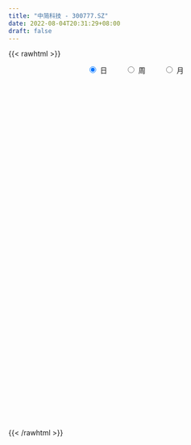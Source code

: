 ```yaml
---
title: "中简科技 - 300777.SZ"
date: 2022-08-04T20:31:29+08:00
draft: false
---
```

{{< rawhtml >}}
    <div style="text-align: center">
        <label style="padding: 1rem;"><input style="margin-right: .5rem" type="radio" name="period" value="D" checked onclick="period_change(this)">日</label>
        <label style="padding: 1rem;"><input style="margin-right: .5rem" type="radio" name="period" value="W" onclick="period_change(this)">周</label>
        <label style="padding: 1rem;"><input style="margin-right: .5rem" type="radio" name="period" value="M" onclick="period_change(this)">月</label>
    </div>
    <div id="chart" style="height: 700px;"></div> 
    <script type="text/javascript">
        const D_v = [87574.81,66038.86,111351.41,52663.72,47907.82,57625.63,72923.65,51464.86,83418.51,61120.69,42072.64,44963.25,69932.64,52036.2,52313.01,62324.36,114389.5,115747.01,108508.57,71125.68,64724.87,63532.0,60301.0,35054.7,31263.0,40235.25,31359.0,41946.0,33324.97,40812.68,25222.93,42137.26,47242.86,31192.22,30483.68,23407.82,20753.0,24746.0,25585.99,59231.89,54494.23,35515.28,32640.89,41550.78,17543.12,28797.17,67080.04,51791.87,41742.17,36968.16,28530.13,29084.36,21671.39,53608.36,23300.85,44344.2,58079.79,63535.51,30094.0,55356.76,26098.78,20464.24,26499.72,36988.24,20296.68,25621.47,16816.82,13258.7,16235.12,21553.53,42411.7,40620.33,24448.19,32040.75,34760.2,21728.1,27485.36,26945.74,31038.19,19749.85,32805.86,27493.11,32183.48,17475.65,32422.19,40564.95,23319.54,23696.46,24537.19,34135.81,22247.48,25750.5,38523.11,34382.66,48744.17,30210.39,34731.49,68866.35,48589.39,39700.77,72117.3,51977.07,99099.15,191778.61,49760.3,66864.56,65389.06,45125.58,45524.29,62199.79,51365.35,49182.69,41824.53,55827.63,49415.91,139018.97,104713.06,125422.25,111459.63,66768.04,108877.49,109641.91,77271.38,86462.06,51977.76,69991.66,79709.0,55321.88,58922.71,65337.75,79737.63,74684.24,45698.98,49937.17,144228.17,89503.92,82001.74,68721.95,52288.16,40769.14,61642.36,58065.48,44595.39,61382.29,54863.7,55430.71,50058.6,57981.94,56924.96,85656.7,55085.87,55976.0,39135.45,50027.54,27985.83,50204.92,47958.87,31700.92,31152.32,30268.57,37719.09,29351.53,28752.43,43181.74,39610.56,29140.63,21953.76,24457.7,17804.23,28012.94,35746.58,54495.46,49091.98,29326.44,37957.7,40859.33,24903.16,39718.84,35501.69,30744.69,48655.26,28101.59,35783.0,23107.48,31686.18,35693.22,63375.12,88084.12,37670.05,64088.27,26194.37,53407.01,34150.68,33722.93,39338.94,28730.47,32742.27,39634.52,18233.29,21337.16,32403.06,45139.11,35658.76,26106.86,51163.65,40354.78,17797.0,34108.14,32112.48,145788.74,85881.13,120745.13,77538.58,60364.41,64357.23,41678.92,46281.27,41007.51,59886.77,45778.78,57287.95,49340.22,40250.75,23833.26,42526.62,70291.94,45893.42,40042.55,34748.57,25423.2,24908.19,47341.45,34696.49,36482.56,45804.94,38028.32,20881.28,39933.17,58885.67,50513.86,34508.19,25548.91,33253.08,99951.72,127399.98,112869.31,66106.47,61586.87,56724.2,102963.54,126978.3,105252.59,67828.08,69740.07,58050.08,92992.12,91633.4,65254.87,100909.41,74650.5,63575.54,98467.94,74710.14,58243.43,79598.11,62823.94,67968.61,46622.29,69081.38,59530.98,124805.37,119882.58,105041.08,96552.67,67469.44,101253.62,62753.9,81958.76,90745.33,56691.4,92727.17,47578.19,48928.93,43417.08,34517.49,43003.67,34560.6,89980.32,87028.33,59308.29,81823.93,73742.13,85012.65,69507.54,115239.18,77138.73,45615.41,50990.0,74037.68,64284.9,58973.6,26887.92,32862.96,61263.0,32661.21,43468.0,40558.9,25362.95,34248.3,37831.98,75007.74,54076.71,164555.36,134828.4,96372.36,48505.47,90914.01,57630.54,64275.11,122513.8,72167.58,47694.83,64290.02,61562.36,79803.99,50329.5,160602.73,99671.96,103972.96,71031.86,52555.64,94025.94,64041.62,76313.99,58286.23,127537.41,116917.14,80539.44,65859.6,76935.4,61277.0,62659.67,62687.89,66362.93,66527.34,62874.28,34320.0,40604.81,41170.42,37929.01,33701.99,31724.08,52361.47,49570.37,35537.91,102653.13,76000.81,61632.84,48181.14,80195.34,70699.0,41908.97,32920.97,45577.84,31649.37,32610.09,66377.79,36948.34,62397.16,41484.06,64723.04,49327.61,39587.57,31042.92,53815.08,50381.23,49288.98,39486.14,94791.69,47427.99,36715.93,35962.05,52529.0,55483.0,31412.0,35661.49,28647.13,49687.42,36480.11,70474.15,72626.76,51011.77,83012.25,52525.24,44054.38,51360.73,47663.54,85547.93,91079.03,84012.02,84963.71,64676.14,54605.8,231610.23,161194.74,134481.04,80804.25,63658.37,71272.99,88743.59,68731.06,49667.01,65490.16,79168.99,41475.98,58062.69,31768.0,40238.0,32618.03,36820.56,54515.88,36343.6,31474.92,30380.2,48457.24,44518.94,31605.5,34474.5,28876.97,17364.99,39937.26,46746.04,41192.74,63257.35,81481.04,74444.51,52303.07,45960.0,52751.73,76068.7,40031.16,63638.22,55856.01,118850.3,64577.24,87572.47,92885.0,64196.0,83073.36,44711.15,58034.28,54785.85,45839.11,61280.31,65551.62,58555.05,76142.89,76952.4,61650.8,75492.52,106207.55,60113.98,74560.48,47829.59,42227.82,48863.87,101560.2,67073.21,60985.91,85633.75,112478.88,75518.84,80877.67,63144.92,60779.45,56587.64,93499.09,126522.78,113943.72,105734.65,66787.54,68565.87,87781.53,58568.78,73911.46,91199.49,118721.71,87601.36,123495.62,83111.74,66477.68,49983.89,43778.83,52776.72,43726.0,60015.74,51782.68,74650.7,104263.7,74470.01]
const D_histogram = [0.0,0.1084900285,0.3588170875,0.4333010559,0.3958687113,0.4246428378,0.2550359542,0.2310499129,0.4401040099,0.5356485679,0.4951058403,0.41748818,0.5226901472,0.3981782959,0.2814483118,0.2312330964,0.3958447261,0.1475913305,-0.2242304871,-0.5628789344,-0.6472721792,-0.5944836635,-0.4424465278,-0.3557792774,-0.3616801999,-0.4200001451,-0.4631266368,-0.3364223921,-0.3108106208,-0.4379024171,-0.3901166462,-0.2451858612,-0.0834193916,0.0474242379,0.1046938304,0.0596391958,0.0126642305,-0.0471206059,-0.1167984171,-0.1051569805,-0.2701076872,-0.4101213352,-0.3296720171,-0.1604553978,-0.0615305598,-0.0231959908,0.1443218873,0.3466846132,0.4069648452,0.4819548299,0.5266734927,0.4665492695,0.3593926,0.4923984105,0.5112917421,0.6332807546,0.6742037482,0.8035858008,0.781325388,0.4311082482,0.1722319314,-0.0028138448,-0.1282590162,-0.3210462634,-0.5049991353,-0.6917659825,-0.7604392449,-0.7765639944,-0.7513935318,-0.7535537673,-0.7480392513,-0.7337457905,-0.6313401792,-0.4482807731,-0.3789587846,-0.363273803,-0.2605863318,-0.2791878426,-0.3734758434,-0.3977277983,-0.3076197865,-0.1760208885,-0.1034094777,-0.0560247609,0.0542404925,0.1252619995,0.1376834222,0.157721029,0.1575098941,0.0702308213,0.0751078851,0.0594622303,0.1452334193,0.2546437223,0.2608737989,0.2302292822,0.2668989112,0.4070468074,0.4206216551,0.5038023572,0.4789594727,0.5065973644,0.3022351299,-0.1517497564,-0.4291712857,-0.6633682231,-0.6122622306,-0.5552869956,-0.333619115,-0.0565991308,0.1111717775,0.2805531734,0.2882629086,0.4239605787,0.5341577933,0.8830300642,1.180594183,1.4768493313,1.6889319791,1.7433068878,1.4207847981,1.3543323351,1.0594883545,0.5956056408,0.2529492409,0.0157865943,-0.3221857698,-0.4477071304,-0.4618239909,-0.3941112233,-0.5164386489,-0.7228483164,-0.7793146127,-0.9393650309,-0.8979000277,-0.727703524,-0.639799108,-0.6174726441,-0.719613355,-0.8544825521,-1.0014859022,-0.8346757574,-0.7205225847,-0.689664381,-0.6880852447,-0.6606143214,-0.6506726868,-0.5563060707,-0.412064255,-0.2119131916,-0.0773496341,-0.0890520054,-0.0780191605,-0.2062992542,-0.2583498703,-0.4392697277,-0.6853716135,-0.8078936537,-0.7623692937,-0.6944903604,-0.6164899853,-0.4710118259,-0.2751145103,-0.0068417091,0.1893623188,0.3807322326,0.4835058578,0.4074731499,0.3826074793,0.3621640038,0.4449322426,0.5570443439,0.421940353,0.3224398402,0.1954909593,0.1003051144,0.0623359173,0.0716499881,0.0805926059,-0.0077147418,-0.1529678598,-0.2117168122,-0.2694820876,-0.2591707941,-0.1780604863,-0.1451273813,-0.1112394381,-0.1727260882,-0.1678448615,-0.0886918565,-0.0486205341,-0.0752397702,-0.1191180865,-0.1501825628,-0.1150852805,-0.1236977843,-0.1640787344,-0.1229633475,-0.0785914314,-0.0796358508,0.0353178273,0.1677307063,0.2393072396,0.3010021488,0.4323553333,0.4533553489,0.4604898896,0.5117552793,0.5606619779,0.8958953863,1.0897580399,1.3623316757,1.4185953281,1.3860660351,1.1592211814,0.9659750314,0.8023547047,0.6015104786,0.5045553339,0.4128307541,0.2886850687,0.2138860766,0.0841055036,0.0024181794,0.0457725275,0.2410665619,0.2553248911,0.2600833106,0.1604041184,0.0945753515,0.0238425464,-0.1541622782,-0.2818686004,-0.5328086499,-0.7719534749,-0.8962356874,-0.940604635,-0.8378801619,-0.5832561836,-0.3692492568,-0.2223479693,-0.1463992343,-0.1925983595,-0.0680749395,0.2189846314,0.3977275909,0.5180867696,0.6294615892,0.6634762237,0.8333316246,0.9479760966,0.7179873962,0.3902611009,0.3034683786,0.1826460194,0.3035971487,0.3642000984,0.4033926383,0.475331198,0.3702104699,0.2500384872,0.2231652444,0.0546443043,-0.1167296944,-0.1498159653,-0.2383781898,-0.478417515,-0.58785144,-0.537510284,-0.604780955,-0.4377296795,-0.4493813428,-0.4412174815,-0.6198052602,-0.8185169747,-0.9199185944,-0.9746138167,-1.0313218863,-1.1280024357,-1.1840237871,-0.9032387697,-0.6856630177,-0.4888305758,-0.2784658851,-0.1753115729,-0.1641460737,-0.1808542702,0.0172748586,0.1954063114,0.2612373866,0.4262184198,0.6067104645,0.7337495191,0.6900416336,0.7436097166,0.763024445,0.7212614283,0.4630093131,0.4025515848,0.1249803124,-0.1474104827,-0.2685601839,-0.3741057731,-0.1801350428,-0.1087721848,-0.0105369356,0.0470852851,-0.0004571191,0.0379119537,0.0546405834,0.134661473,0.0405290397,0.3181626534,0.6246325683,0.7746957418,0.8094358325,0.8684213802,0.7933041626,0.7249701504,0.8370397704,0.8099785821,0.6959235622,0.6319290284,0.4946503439,0.2249719284,0.1354592235,0.4191633925,0.4646687719,0.5578186878,0.5955429187,0.443306435,0.2689592644,0.0548185594,-0.0365934944,-0.0908785971,-0.4736666115,-0.8229515142,-1.00022534,-1.0300334804,-1.1364486084,-1.1014686938,-1.1131199645,-1.0512953989,-0.9117154251,-0.7324679565,-0.7103068988,-0.6540447823,-0.7023118798,-0.78005608,-0.8129866746,-0.7663864842,-0.7216881788,-0.7714158363,-0.5875069988,-0.4116035406,-0.1532742255,0.1269327207,0.3663069741,0.4958671983,0.3687103618,0.1605021411,0.0766908578,-0.002789653,-0.1851492433,-0.1648246788,-0.2721456931,-0.425784668,-0.33267255,-0.3538677954,-0.4230930497,-0.5854760901,-0.7491767489,-0.7011122869,-0.715883066,-0.5857514641,-0.5917318181,-0.5735104806,-0.5314717418,-0.5374002596,-0.4161429983,-0.3150263291,-0.3153554031,-0.2317520676,-0.0260056256,0.137719601,0.3064152344,0.3908269864,0.4285826366,0.4858314137,0.6935031118,0.7679243282,0.866132451,1.0346687333,1.0810152507,1.088640012,1.0474157877,0.9147209544,0.8457135119,0.7602399502,0.6908062042,0.7675083426,0.6568958615,0.5365641116,0.5479663042,0.6139248897,0.4552271464,0.208311353,0.0742862448,-0.1991047218,-0.2789424441,-0.3500682525,-0.4546032046,-0.6086620484,-0.5366856893,-0.4079095347,-0.435062721,-0.4541497711,-0.5593192385,-0.6574105242,-0.652527428,-0.7988507791,-0.8313450366,-0.9350376673,-0.9341139664,-0.965731895,-0.7752096615,-0.5953501223,-0.4544960764,-0.4254862645,-0.369488199,-0.4996934329,-0.5376171704,-0.347923188,-0.141500238,0.2289209764,0.6056120799,0.8202398489,0.9201688247,0.8961987614,0.7925087596,0.7075751753,0.7042459489,0.7633976906,0.5518220897,0.3980114974,0.2390613256,0.1185006883,0.0874021956,-0.0648815896,-0.1101307236,-0.0856695672,-0.0371095099,0.0062253074,0.0369792311,0.0051825788,0.0660234923,0.1618044995,0.2536738442,0.245799882,0.0788966133,0.1048749841,0.1250643483,0.045831726,-0.0221063725,-0.0327665754,-0.0088071258,0.1153874103,0.1016281847,0.0050827472,0.1144159515,0.3034016841,0.3645113409,0.4224849197,0.340473772,0.3331520439,0.2937729668,0.3582256271,0.4759047056,0.501628779,0.4595673051,0.3717094121,0.2920908509,0.1892357137,0.071033281,0.0194453586,-0.0713310147,-0.2245065592,-0.2410490052,-0.0996982834,-0.0835458458,-0.1560942363,-0.2622107648,-0.2511041526,-0.2437536299,-0.2188036381,-0.2806347113,-0.2774675928,-0.3881714109,-0.3401975045,-0.3680910125]
const D_fast = [0.0,0.1356125356,0.4756438665,0.6584530988,0.7199879321,0.8549227681,0.749074873,0.7828513099,1.1019314094,1.3313881094,1.4146218418,1.4413762266,1.6772507305,1.6522834532,1.6059155471,1.6135086058,1.877081417,1.6657258541,1.2378464147,0.7584782338,0.5122669441,0.416434544,0.4578600477,0.4555824788,0.3592615063,0.1959415249,0.0370333739,0.0796320206,0.0275411368,-0.2090262638,-0.2587696545,-0.1751353348,-0.0342237131,0.1084759759,0.191919026,0.1617741903,0.1179652826,0.0464002948,-0.0524771207,-0.0671249292,-0.2996025577,-0.5421465395,-0.5441152257,-0.4150124558,-0.3314702578,-0.2989346865,-0.0953363366,0.1936975426,0.3557189859,0.5511976781,0.7275847141,0.7840978083,0.7667892888,1.0228947019,1.1696109691,1.4499201702,1.6593941008,1.9896726037,2.1627435378,1.9203034601,1.7044851262,1.5287358888,1.3712259633,1.0981771503,0.7879744945,0.4282661517,0.169483078,-0.0407826701,-0.2034605904,-0.3940092677,-0.5755045646,-0.7446475514,-0.8000769849,-0.729087772,-0.7545054796,-0.8296389488,-0.7920980605,-0.880496532,-1.0681534936,-1.1918373981,-1.178634333,-1.0910406571,-1.0442816158,-1.0109030892,-0.8870777126,-0.7847407058,-0.7378984275,-0.6784305635,-0.6392642249,-0.7089855924,-0.6853315573,-0.6861116545,-0.5640321107,-0.3909608771,-0.3195123507,-0.2925995469,-0.1892051901,0.0527044079,0.1714346695,0.3805659608,0.4754629445,0.6297501773,0.5009467252,0.0090243998,-0.3756899508,-0.7757289441,-0.8776885092,-0.9595350231,-0.8212719212,-0.5584017198,-0.3628378671,-0.1233181778,-0.0435427155,0.1981450993,0.4418817622,1.0115115492,1.6042242137,2.2696916948,2.9040073374,3.394208968,3.4268830778,3.6990136986,3.6690418066,3.3540605032,3.0746414135,2.8414254155,2.4229066089,2.1854584657,2.0558856075,2.0250705692,1.7736334814,1.3865117348,1.1352167854,0.7403251095,0.5573151057,0.5455857284,0.4735403675,0.3414986702,0.0594546206,-0.2890352145,-0.6864100402,-0.7282688347,-0.7942463081,-0.9358041997,-1.1062463746,-1.2439290316,-1.3966555688,-1.4413654703,-1.4001397183,-1.2529669529,-1.1377408038,-1.1717061765,-1.1801781217,-1.360033029,-1.4766711127,-1.767408402,-2.1848531911,-2.5093486448,-2.6544166082,-2.760160265,-2.8362823862,-2.8085571833,-2.6814384952,-2.4148761214,-2.1713315138,-1.8847785418,-1.6611284522,-1.6352928725,-1.5645066734,-1.4944091479,-1.3004078485,-1.0490346612,-1.0786535639,-1.0975441165,-1.1756202576,-1.2457298239,-1.2681150417,-1.2408884739,-1.2117977046,-1.3020337377,-1.4855288208,-1.5972069762,-1.7223427735,-1.7768241784,-1.7402289923,-1.7435777326,-1.737499649,-1.8421678211,-1.8792478098,-1.8222677689,-1.79435158,-1.8397807587,-1.9134385966,-1.9820487136,-1.9757227515,-2.0152597014,-2.096660335,-2.0862857849,-2.0615617268,-2.0825151088,-1.9587319739,-1.7843864183,-1.6529830751,-1.5160376287,-1.2765956109,-1.142256758,-1.019999745,-0.8407955354,-0.6517233423,-0.0925160874,0.3737860762,0.9869426309,1.3978551153,1.7118423311,1.7748027728,1.8230503807,1.8600187301,1.8095521237,1.8387358125,1.8502189212,1.798244503,1.77691703,1.6681628329,1.5870800536,1.6418775336,1.8974382084,1.9755277603,2.0453070075,1.9857288449,1.9435439159,1.8787717474,1.6622263533,1.464052881,1.0799106689,0.6477774753,0.2994363409,0.0199162346,-0.0868293328,0.0219805996,0.1436752122,0.2349895074,0.2743384337,0.1799897187,0.2874944038,0.6293001326,0.9074749898,1.1573558609,1.4260960778,1.6259797682,2.0041680753,2.3558065714,2.30531472,2.0751537,2.0642280724,1.989067218,2.1859176345,2.3375706088,2.4776113082,2.6683826675,2.6558145568,2.5981521959,2.6270702642,2.4722104001,2.2716539779,2.2011137157,2.0529569437,1.6933132398,1.4369164548,1.3528800397,1.13441413,1.1920329856,1.0680359866,0.9658954775,0.6323563838,0.2290154256,-0.1023658427,-0.4007145191,-0.7152530603,-1.0939342186,-1.4459615168,-1.3909861918,-1.3448261943,-1.2702013963,-1.1294531768,-1.0701267579,-1.0999977771,-1.1619195411,-0.9594716977,-0.7324886671,-0.6013482452,-0.329812607,0.0023570538,0.3128334882,0.4416360111,0.6811065232,0.8912773628,1.0298297032,0.8873299163,0.9275100841,0.6811838899,0.3719404741,0.1836507269,-0.0154213056,0.133515664,0.1776854758,0.2732864911,0.3426800331,0.2950233491,0.3428704103,0.3732591858,0.4869454437,0.4029452704,0.7601195474,1.2227476044,1.5664847134,1.8035837621,2.0796746549,2.2028834779,2.3157920034,2.637121566,2.8125550231,2.8724808938,2.9664686171,2.9528525186,2.7394170852,2.6837691861,3.0722642033,3.2339367757,3.4665413635,3.6531513241,3.6117414491,3.5046340946,3.3041980295,3.2036376021,3.1266328501,2.6254281829,2.0704054016,1.6430752408,1.3557587303,0.9652314502,0.7248441914,0.4349129295,0.2339136453,0.1455647629,0.1416952424,-0.0137204246,-0.1209695036,-0.3448145712,-0.6175727914,-0.8537500546,-0.9987464853,-1.1344702246,-1.3770518412,-1.3400197534,-1.2670171803,-1.0470064215,-0.7350662952,-0.4041152983,-0.1505882745,-0.1855675205,-0.3536502059,-0.4182887748,-0.4984666988,-0.7271136,-0.7479952052,-0.9233526428,-1.1834377846,-1.1734938042,-1.2831559984,-1.4581545152,-1.766906578,-2.1179014241,-2.2451150338,-2.4388565794,-2.4551628436,-2.609076152,-2.7342324347,-2.8250616313,-2.965340214,-2.9481187023,-2.9257586153,-3.0049265402,-2.9792612216,-2.780016186,-2.5818610591,-2.3365616171,-2.1544431185,-2.0095418091,-1.8308351786,-1.4497877025,-1.1833854041,-0.8686441686,-0.4414407029,-0.1248403728,0.1549443915,0.3755741141,0.4715595193,0.6139804548,0.7185668806,0.8218346857,1.0904139097,1.144025394,1.157834672,1.3062284406,1.5256682486,1.4807772919,1.2859393368,1.1704857897,0.8473186427,0.6977453094,0.5391024379,0.3209166845,0.0146923287,-0.0475027345,-0.0207039636,-0.1566228302,-0.289247323,-0.5342466001,-0.7966905168,-0.9549392776,-1.3009753235,-1.5413058401,-1.8787578877,-2.1113626784,-2.3844135808,-2.3876937626,-2.356671754,-2.3294417272,-2.4068034814,-2.4431774657,-2.6983060577,-2.8706340879,-2.7679209025,-2.596873012,-2.1692215534,-1.64112743,-1.2214396988,-0.8914685169,-0.6913888897,-0.5969517017,-0.5049914922,-0.3322592313,-0.082258067,-0.1558781455,-0.2101858634,-0.3093707038,-0.4003061691,-0.4095541128,-0.5780582954,-0.6508401103,-0.6477963458,-0.6085136659,-0.5636225217,-0.5236237902,-0.5541247979,-0.4767780113,-0.3405458793,-0.1852580735,-0.1316820652,-0.2788611805,-0.2266640637,-0.1752086125,-0.2429833032,-0.3164479948,-0.3352998416,-0.3135421735,-0.1605007848,-0.1488529642,-0.2441277148,-0.1061905227,0.1586456309,0.310883123,0.4744779316,0.4775852269,0.5535515098,0.5876156743,0.7416247415,0.9782799964,1.1294112646,1.202241617,1.2073110769,1.2007152284,1.1451690197,1.0447249073,0.9979983245,0.8893891975,0.6800870132,0.6032823159,0.7197084669,0.7149744431,0.6034024934,0.4317332737,0.3800638477,0.326475963,0.2967250452,0.1647352943,0.0985355146,-0.1092111563,-0.146286626,-0.2662028872]
const D_slow = [0.0,0.0271225071,0.116826779,0.225152043,0.3241192208,0.4302799303,0.4940389188,0.551801397,0.6618273995,0.7957395415,0.9195160015,1.0238880465,1.1545605833,1.2541051573,1.3244672353,1.3822755094,1.4812366909,1.5181345235,1.4620769018,1.3213571682,1.1595391234,1.0109182075,0.9003065755,0.8113617562,0.7209417062,0.6159416699,0.5001600107,0.4160544127,0.3383517575,0.2288761533,0.1313469917,0.0700505264,0.0491956785,0.061051738,0.0872251956,0.1021349945,0.1053010522,0.0935209007,0.0643212964,0.0380320513,-0.0294948705,-0.1320252043,-0.2144432086,-0.254557058,-0.269939698,-0.2757386957,-0.2396582239,-0.1529870706,-0.0512458593,0.0692428482,0.2009112214,0.3175485388,0.4073966888,0.5304962914,0.6583192269,0.8166394156,0.9851903526,1.1860868028,1.3814181498,1.4891952119,1.5322531947,1.5315497335,1.4994849795,1.4192234136,1.2929736298,1.1200321342,0.929922323,0.7357813244,0.5479329414,0.3595444996,0.1725346868,-0.0109017609,-0.1687368057,-0.280806999,-0.3755466951,-0.4663651458,-0.5315117288,-0.6013086894,-0.6946776503,-0.7941095998,-0.8710145465,-0.9150197686,-0.940872138,-0.9548783283,-0.9413182051,-0.9100027053,-0.8755818497,-0.8361515925,-0.7967741189,-0.7792164136,-0.7604394424,-0.7455738848,-0.70926553,-0.6456045994,-0.5803861497,-0.5228288291,-0.4561041013,-0.3543423995,-0.2491869857,-0.1232363964,-0.0034965282,0.1231528129,0.1987115954,0.1607741563,0.0534813348,-0.1123607209,-0.2654262786,-0.4042480275,-0.4876528063,-0.501802589,-0.4740096446,-0.4038713512,-0.3318056241,-0.2258154794,-0.0922760311,0.128481485,0.4236300307,0.7928423635,1.2150753583,1.6509020802,2.0060982798,2.3446813635,2.6095534521,2.7584548623,2.8216921726,2.8256388212,2.7450923787,2.6331655961,2.5177095984,2.4191817925,2.2900721303,2.1093600512,1.9145313981,1.6796901403,1.4552151334,1.2732892524,1.1133394754,0.9589713144,0.7790679756,0.5654473376,0.315075862,0.1064069227,-0.0737237235,-0.2461398187,-0.4181611299,-0.5833147102,-0.745982882,-0.8850593996,-0.9880754634,-1.0410537613,-1.0603911698,-1.0826541711,-1.1021589612,-1.1537337748,-1.2183212424,-1.3281386743,-1.4994815777,-1.7014549911,-1.8920473145,-2.0656699046,-2.2197924009,-2.3375453574,-2.406323985,-2.4080344123,-2.3606938326,-2.2655107744,-2.14463431,-2.0427660225,-1.9471141527,-1.8565731517,-1.7453400911,-1.6060790051,-1.5005939168,-1.4199839568,-1.3711112169,-1.3460349383,-1.330450959,-1.312538462,-1.2923903105,-1.2943189959,-1.3325609609,-1.385490164,-1.4528606859,-1.5176533844,-1.562168506,-1.5984503513,-1.6262602108,-1.6694417329,-1.7114029482,-1.7335759124,-1.7457310459,-1.7645409885,-1.7943205101,-1.8318661508,-1.8606374709,-1.891561917,-1.9325816006,-1.9633224375,-1.9829702953,-2.002879258,-1.9940498012,-1.9521171246,-1.8922903147,-1.8170397775,-1.7089509442,-1.5956121069,-1.4804896346,-1.3525508147,-1.2123853202,-0.9884114737,-0.7159719637,-0.3753890448,-0.0207402128,0.325776296,0.6155815914,0.8570753492,1.0576640254,1.2080416451,1.3341804785,1.4373881671,1.5095594343,1.5630309534,1.5840573293,1.5846618742,1.596105006,1.6563716465,1.7202028693,1.7852236969,1.8253247265,1.8489685644,1.854929201,1.8163886315,1.7459214814,1.6127193189,1.4197309502,1.1956720283,0.9605208696,0.7510508291,0.6052367832,0.512924469,0.4573374767,0.4207376681,0.3725880782,0.3555693433,0.4103155012,0.5097473989,0.6392690913,0.7966344886,0.9625035445,1.1708364507,1.4078304748,1.5873273239,1.6848925991,1.7607596938,1.8064211986,1.8823204858,1.9733705104,2.0742186699,2.1930514695,2.2856040869,2.3481137087,2.4039050198,2.4175660959,2.3883836723,2.3509296809,2.2913351335,2.1717307547,2.0247678948,1.8903903237,1.739195085,1.6297626651,1.5174173294,1.407112959,1.252161644,1.0475324003,0.8175527517,0.5738992975,0.316068826,0.0340682171,-0.2619377297,-0.4877474221,-0.6591631766,-0.7813708205,-0.8509872918,-0.894815185,-0.9358517034,-0.981065271,-0.9767465563,-0.9278949785,-0.8625856318,-0.7560310268,-0.6043534107,-0.4209160309,-0.2484056225,-0.0625031934,0.1282529179,0.3085682749,0.4243206032,0.5249584994,0.5562035775,0.5193509568,0.4522109108,0.3586844675,0.3136507068,0.2864576606,0.2838234267,0.295594748,0.2954804682,0.3049584566,0.3186186025,0.3522839707,0.3624162307,0.441956894,0.5981150361,0.7917889715,0.9941479297,1.2112532747,1.4095793153,1.5908218529,1.8000817956,2.0025764411,2.1765573316,2.3345395887,2.4582021747,2.5144451568,2.5483099627,2.6531008108,2.7692680038,2.9087226757,3.0576084054,3.1684350141,3.2356748302,3.2493794701,3.2402310965,3.2175114472,3.0990947943,2.8933569158,2.6433005808,2.3857922107,2.1016800586,1.8263128851,1.548032894,1.2852090443,1.057280188,0.8741631989,0.6965864742,0.5330752786,0.3574973086,0.1624832886,-0.04076338,-0.2323600011,-0.4127820458,-0.6056360049,-0.7525127546,-0.8554136397,-0.8937321961,-0.8619990159,-0.7704222724,-0.6464554728,-0.5542778823,-0.5141523471,-0.4949796326,-0.4956770458,-0.5419643567,-0.5831705264,-0.6512069497,-0.7576531167,-0.8408212542,-0.929288203,-1.0350614654,-1.181430488,-1.3687246752,-1.5440027469,-1.7229735134,-1.8694113794,-2.017344334,-2.1607219541,-2.2935898895,-2.4279399544,-2.531975704,-2.6107322863,-2.6895711371,-2.747509154,-2.7540105604,-2.7195806601,-2.6429768515,-2.5452701049,-2.4381244458,-2.3166665923,-2.1432908144,-1.9513097323,-1.7347766196,-1.4761094362,-1.2058556236,-0.9336956205,-0.6718416736,-0.443161435,-0.2317330571,-0.0416730695,0.1310284815,0.3229055672,0.4871295325,0.6212705604,0.7582621365,0.9117433589,1.0255501455,1.0776279838,1.0961995449,1.0464233645,0.9766877535,0.8891706904,0.7755198892,0.6233543771,0.4891829548,0.3872055711,0.2784398908,0.1649024481,0.0250726384,-0.1392799926,-0.3024118496,-0.5021245444,-0.7099608035,-0.9437202204,-1.177248712,-1.4186816857,-1.6124841011,-1.7613216317,-1.8749456508,-1.9813172169,-2.0736892667,-2.1986126249,-2.3330169175,-2.4199977145,-2.455372774,-2.3981425299,-2.2467395099,-2.0416795477,-1.8116373415,-1.5875876512,-1.3894604613,-1.2125666675,-1.0365051802,-0.8456557576,-0.7077002352,-0.6081973608,-0.5484320294,-0.5188068573,-0.4969563084,-0.5131767058,-0.5407093867,-0.5621267785,-0.571404156,-0.5698478292,-0.5606030214,-0.5593073767,-0.5428015036,-0.5023503787,-0.4389319177,-0.3774819472,-0.3577577939,-0.3315390478,-0.3002729608,-0.2888150293,-0.2943416224,-0.3025332662,-0.3047350477,-0.2758881951,-0.2504811489,-0.2492104621,-0.2206064742,-0.1447560532,-0.053628218,0.0519930119,0.1371114549,0.2203994659,0.2938427076,0.3833991144,0.5023752908,0.6277824855,0.7426743118,0.8356016648,0.9086243776,0.955933306,0.9736916262,0.9785529659,0.9607202122,0.9045935724,0.8443313211,0.8194067503,0.7985202888,0.7594967297,0.6939440385,0.6311680004,0.5702295929,0.5155286834,0.4453700056,0.3760031074,0.2789602546,0.1939108785,0.1018881254]
const D_data = [['2020-07-16', 47.17, 44.15, 42.84, 48.4],['2020-07-17', 44.7, 45.85, 43.28, 46.59],['2020-07-20', 48.0, 48.8, 46.61, 50.44],['2020-07-21', 48.5, 47.82, 46.81, 48.55],['2020-07-22', 47.3, 46.89, 46.83, 48.45],['2020-07-23', 46.87, 48.08, 46.52, 48.88],['2020-07-24', 48.09, 45.55, 44.88, 48.82],['2020-07-27', 45.96, 47.12, 45.17, 47.87],['2020-07-28', 47.11, 50.9, 47.0, 51.6],['2020-07-29', 51.06, 50.8, 49.1, 51.2],['2020-07-30', 50.89, 49.78, 49.52, 51.97],['2020-07-31', 50.1, 49.5, 48.8, 50.74],['2020-08-03', 50.38, 52.4, 49.39, 52.52],['2020-08-04', 51.85, 50.01, 49.67, 52.37],['2020-08-05', 49.03, 49.91, 48.84, 51.29],['2020-08-06', 49.96, 50.69, 49.6, 53.0],['2020-08-07', 51.14, 54.15, 50.33, 54.64],['2020-08-10', 53.7, 49.18, 48.74, 55.52],['2020-08-11', 48.0, 46.13, 46.13, 49.08],['2020-08-12', 46.29, 44.5, 42.98, 47.13],['2020-08-13', 44.2, 46.23, 44.2, 47.23],['2020-08-14', 45.9, 47.52, 45.9, 49.46],['2020-08-17', 48.08, 49.04, 47.1, 49.66],['2020-08-18', 49.06, 48.67, 48.1, 49.77],['2020-08-19', 48.57, 47.55, 47.24, 49.18],['2020-08-20', 46.63, 46.5, 46.2, 48.17],['2020-08-21', 47.26, 46.14, 45.5, 47.7],['2020-08-24', 46.54, 48.24, 45.8, 48.48],['2020-08-25', 48.5, 47.18, 46.64, 48.76],['2020-08-26', 47.24, 44.73, 44.28, 47.4],['2020-08-27', 44.91, 46.4, 44.62, 46.58],['2020-08-28', 46.69, 47.9, 46.2, 48.47],['2020-08-31', 48.4, 48.82, 48.0, 50.86],['2020-09-01', 49.4, 49.22, 48.58, 49.89],['2020-09-02', 49.3, 48.88, 47.89, 50.29],['2020-09-03', 49.1, 47.71, 47.5, 49.3],['2020-09-04', 47.25, 47.48, 46.32, 47.8],['2020-09-07', 47.51, 47.03, 46.5, 48.72],['2020-09-08', 47.62, 46.5, 45.5, 47.73],['2020-09-09', 46.24, 47.28, 44.68, 48.92],['2020-09-10', 47.93, 44.5, 44.04, 47.94],['2020-09-11', 44.45, 43.7, 42.6, 44.45],['2020-09-14', 44.0, 45.98, 43.8, 46.36],['2020-09-15', 46.3, 47.54, 45.65, 48.5],['2020-09-16', 46.81, 47.26, 46.75, 48.02],['2020-09-17', 47.46, 46.8, 46.5, 47.96],['2020-09-18', 47.0, 48.99, 46.87, 50.06],['2020-09-21', 49.58, 50.6, 49.23, 51.1],['2020-09-22', 50.27, 49.82, 49.31, 51.18],['2020-09-23', 50.05, 50.73, 49.45, 51.8],['2020-09-24', 50.47, 51.1, 50.32, 51.88],['2020-09-25', 51.27, 50.18, 49.9, 51.63],['2020-09-28', 50.71, 49.52, 48.88, 50.97],['2020-09-29', 50.07, 53.01, 49.45, 53.5],['2020-09-30', 53.11, 52.48, 52.23, 53.97],['2020-10-09', 52.76, 54.72, 51.71, 55.24],['2020-10-12', 53.8, 54.8, 51.4, 54.8],['2020-10-13', 54.3, 57.12, 52.87, 57.97],['2020-10-14', 56.41, 56.33, 55.58, 57.28],['2020-10-15', 56.33, 51.9, 51.9, 56.75],['2020-10-16', 52.05, 51.85, 51.58, 52.8],['2020-10-19', 51.84, 52.01, 51.14, 53.3],['2020-10-20', 52.25, 51.98, 51.51, 53.19],['2020-10-21', 52.0, 50.3, 49.33, 52.5],['2020-10-22', 50.0, 49.25, 49.02, 50.5],['2020-10-23', 49.4, 47.9, 47.8, 50.32],['2020-10-26', 47.88, 48.25, 47.16, 48.67],['2020-10-27', 47.99, 48.18, 47.69, 48.81],['2020-10-28', 48.64, 48.2, 47.61, 48.78],['2020-10-29', 47.78, 47.38, 46.9, 47.99],['2020-10-30', 47.9, 46.92, 46.26, 48.64],['2020-11-02', 47.5, 46.5, 45.4, 47.5],['2020-11-03', 46.83, 47.36, 46.22, 47.55],['2020-11-04', 47.37, 48.68, 47.37, 49.14],['2020-11-05', 48.87, 47.56, 46.7, 49.28],['2020-11-06', 47.38, 46.76, 46.76, 48.18],['2020-11-09', 47.3, 47.85, 46.85, 48.25],['2020-11-10', 48.08, 46.26, 46.01, 48.19],['2020-11-11', 46.35, 44.65, 44.44, 46.75],['2020-11-12', 44.67, 44.79, 44.01, 45.15],['2020-11-13', 44.64, 46.0, 44.32, 46.79],['2020-11-16', 46.01, 46.8, 45.61, 46.8],['2020-11-17', 46.57, 46.37, 44.69, 46.95],['2020-11-18', 46.08, 46.18, 45.2, 46.5],['2020-11-19', 45.81, 47.26, 45.36, 47.79],['2020-11-20', 47.54, 47.2, 46.91, 48.98],['2020-11-23', 47.28, 46.67, 46.48, 47.57],['2020-11-24', 46.1, 46.85, 45.56, 47.5],['2020-11-25', 46.63, 46.66, 46.46, 48.23],['2020-11-26', 46.49, 45.31, 45.08, 46.96],['2020-11-27', 45.5, 46.19, 44.95, 46.62],['2020-11-30', 46.2, 45.85, 45.3, 47.47],['2020-12-01', 46.25, 47.29, 45.6, 47.84],['2020-12-02', 47.2, 48.18, 47.05, 48.38],['2020-12-03', 48.2, 47.32, 47.03, 49.56],['2020-12-04', 47.11, 46.91, 46.01, 47.45],['2020-12-07', 47.38, 47.9, 46.7, 48.75],['2020-12-08', 47.9, 49.89, 47.52, 51.35],['2020-12-09', 49.99, 49.01, 49.0, 50.92],['2020-12-10', 49.48, 50.49, 49.25, 50.58],['2020-12-11', 50.02, 49.68, 49.68, 51.68],['2020-12-14', 50.2, 50.75, 50.0, 51.73],['2020-12-15', 50.56, 47.71, 47.15, 51.26],['2020-12-16', 47.58, 42.88, 41.15, 47.6],['2020-12-17', 42.5, 42.89, 42.22, 43.42],['2020-12-18', 43.1, 41.6, 40.65, 43.76],['2020-12-21', 40.92, 44.14, 40.91, 45.1],['2020-12-22', 43.83, 43.99, 43.8, 45.26],['2020-12-23', 43.8, 46.39, 43.79, 46.99],['2020-12-24', 47.37, 48.21, 46.6, 50.2],['2020-12-25', 48.22, 48.0, 46.62, 48.65],['2020-12-28', 47.77, 49.03, 47.7, 50.26],['2020-12-29', 48.56, 47.66, 47.56, 50.06],['2020-12-30', 47.7, 49.9, 47.58, 50.16],['2020-12-31', 50.0, 50.61, 49.2, 50.98],['2021-01-04', 51.18, 55.42, 50.96, 56.28],['2021-01-05', 55.9, 57.4, 55.0, 58.14],['2021-01-06', 59.0, 60.15, 58.26, 61.2],['2021-01-07', 59.0, 61.89, 58.5, 63.75],['2021-01-08', 61.8, 62.22, 60.33, 62.76],['2021-01-11', 63.0, 58.3, 57.46, 63.2],['2021-01-12', 58.88, 61.88, 58.51, 63.43],['2021-01-13', 61.94, 59.36, 58.5, 62.3],['2021-01-14', 59.45, 56.23, 56.0, 60.57],['2021-01-15', 56.22, 56.3, 55.0, 57.83],['2021-01-18', 57.02, 56.56, 56.4, 60.0],['2021-01-19', 56.6, 54.01, 53.99, 57.97],['2021-01-20', 53.8, 55.49, 53.43, 55.78],['2021-01-21', 55.5, 56.51, 54.8, 57.5],['2021-01-22', 56.63, 57.69, 55.51, 58.52],['2021-01-25', 57.49, 55.13, 54.88, 58.97],['2021-01-26', 54.5, 53.0, 51.74, 55.13],['2021-01-27', 53.54, 53.85, 52.4, 54.77],['2021-01-28', 52.58, 51.53, 51.3, 54.3],['2021-01-29', 53.0, 53.22, 52.41, 58.85],['2021-02-01', 53.24, 54.95, 53.24, 55.9],['2021-02-02', 54.46, 54.24, 51.9, 55.26],['2021-02-03', 54.28, 53.36, 52.1, 55.77],['2021-02-04', 53.3, 51.17, 50.2, 53.73],['2021-02-05', 52.18, 49.58, 49.2, 52.5],['2021-02-08', 48.98, 47.98, 47.16, 49.5],['2021-02-09', 47.96, 51.26, 47.73, 51.88],['2021-02-10', 51.87, 50.74, 49.5, 51.87],['2021-02-18', 51.5, 49.5, 48.75, 51.77],['2021-02-19', 49.65, 48.62, 48.2, 49.99],['2021-02-22', 48.88, 48.41, 48.38, 50.8],['2021-02-23', 47.5, 47.67, 46.7, 48.45],['2021-02-24', 48.22, 48.41, 47.56, 49.85],['2021-02-25', 48.6, 49.16, 47.4, 49.74],['2021-02-26', 49.3, 50.4, 48.41, 52.3],['2021-03-01', 51.03, 50.22, 49.39, 51.54],['2021-03-02', 50.23, 48.5, 48.0, 50.67],['2021-03-03', 48.3, 48.56, 47.8, 48.79],['2021-03-04', 48.66, 46.22, 46.05, 48.75],['2021-03-05', 45.1, 46.33, 45.05, 47.2],['2021-03-08', 46.48, 43.62, 43.15, 46.68],['2021-03-09', 43.07, 40.99, 40.91, 43.1],['2021-03-10', 41.6, 40.71, 40.45, 41.97],['2021-03-11', 40.9, 41.72, 40.4, 41.95],['2021-03-12', 42.48, 41.44, 40.68, 42.6],['2021-03-15', 41.03, 41.13, 40.2, 42.05],['2021-03-16', 41.3, 41.82, 40.8, 42.29],['2021-03-17', 42.09, 42.74, 41.02, 42.8],['2021-03-18', 42.15, 44.45, 42.15, 44.91],['2021-03-19', 43.96, 44.54, 43.2, 44.98],['2021-03-22', 44.34, 45.43, 44.14, 46.06],['2021-03-23', 45.21, 45.15, 44.33, 45.84],['2021-03-24', 44.22, 43.04, 42.9, 44.76],['2021-03-25', 43.05, 43.44, 42.71, 43.78],['2021-03-26', 43.44, 43.4, 43.08, 44.38],['2021-03-29', 43.23, 44.93, 43.12, 45.74],['2021-03-30', 44.8, 45.99, 44.4, 46.29],['2021-03-31', 45.91, 43.0, 42.95, 45.95],['2021-04-01', 43.51, 42.9, 42.8, 44.06],['2021-04-02', 43.0, 41.95, 41.94, 43.57],['2021-04-06', 42.0, 41.67, 41.57, 42.95],['2021-04-07', 41.82, 41.9, 41.21, 41.95],['2021-04-08', 41.77, 42.28, 41.33, 42.9],['2021-04-09', 42.2, 42.2, 40.5, 42.31],['2021-04-12', 42.2, 40.61, 40.51, 42.35],['2021-04-13', 40.6, 39.01, 38.86, 40.87],['2021-04-14', 39.32, 39.2, 38.93, 40.09],['2021-04-15', 39.01, 38.5, 38.39, 39.3],['2021-04-16', 38.49, 38.8, 38.32, 38.99],['2021-04-19', 38.79, 39.54, 38.3, 39.65],['2021-04-20', 39.5, 38.89, 38.77, 39.87],['2021-04-21', 38.6, 38.75, 37.1, 39.27],['2021-04-22', 38.05, 37.13, 36.12, 38.13],['2021-04-23', 36.86, 37.43, 36.5, 37.47],['2021-04-26', 38.05, 38.24, 37.7, 39.14],['2021-04-27', 37.9, 37.77, 37.29, 38.5],['2021-04-28', 37.67, 36.67, 36.25, 37.67],['2021-04-29', 36.64, 35.93, 35.64, 36.92],['2021-04-30', 35.78, 35.52, 35.34, 36.29],['2021-05-06', 35.5, 35.99, 34.9, 36.35],['2021-05-07', 35.99, 35.15, 35.12, 36.11],['2021-05-10', 35.2, 34.23, 33.95, 35.33],['2021-05-11', 34.1, 34.86, 33.58, 35.32],['2021-05-12', 34.57, 34.77, 34.34, 34.99],['2021-05-13', 34.1, 33.97, 33.9, 35.08],['2021-05-14', 33.95, 35.43, 33.94, 35.5],['2021-05-17', 35.8, 36.12, 35.18, 36.44],['2021-05-18', 35.9, 35.8, 35.55, 36.63],['2021-05-19', 35.69, 35.99, 35.28, 36.15],['2021-05-20', 35.99, 37.43, 35.36, 38.2],['2021-05-21', 37.54, 36.58, 36.5, 38.63],['2021-05-24', 36.6, 36.63, 36.05, 36.84],['2021-05-25', 36.63, 37.53, 36.3, 38.1],['2021-05-26', 37.6, 38.02, 37.33, 38.59],['2021-05-27', 38.82, 43.08, 38.82, 44.52],['2021-05-28', 42.42, 43.42, 42.42, 44.52],['2021-05-31', 44.0, 46.58, 43.27, 47.2],['2021-06-01', 46.4, 45.85, 45.55, 48.02],['2021-06-02', 45.64, 45.95, 45.64, 46.73],['2021-06-03', 45.35, 43.9, 43.88, 45.4],['2021-06-04', 44.05, 44.14, 43.6, 44.55],['2021-06-07', 44.28, 44.39, 43.67, 45.59],['2021-06-08', 44.3, 43.66, 42.97, 44.86],['2021-06-09', 43.98, 44.78, 43.51, 46.5],['2021-06-10', 44.6, 44.9, 43.8, 45.03],['2021-06-11', 44.85, 44.4, 43.35, 45.16],['2021-06-15', 44.4, 44.9, 43.02, 45.19],['2021-06-16', 44.88, 44.0, 43.51, 45.2],['2021-06-17', 43.76, 44.29, 43.17, 44.66],['2021-06-18', 44.36, 46.0, 43.91, 46.86],['2021-06-21', 47.1, 48.9, 47.1, 49.66],['2021-06-22', 49.77, 47.64, 47.17, 49.77],['2021-06-23', 47.7, 48.03, 46.86, 48.98],['2021-06-24', 48.12, 46.89, 46.82, 49.59],['2021-06-25', 46.23, 47.23, 46.2, 47.76],['2021-06-28', 47.04, 47.11, 46.48, 47.63],['2021-06-29', 47.06, 45.3, 45.05, 47.47],['2021-06-30', 44.99, 45.18, 44.18, 45.72],['2021-07-01', 45.85, 42.52, 42.52, 45.85],['2021-07-02', 42.34, 41.03, 40.0, 43.08],['2021-07-05', 41.07, 41.0, 40.3, 41.92],['2021-07-06', 41.0, 40.96, 40.22, 41.67],['2021-07-07', 40.6, 42.37, 40.6, 43.43],['2021-07-08', 42.37, 44.77, 42.3, 45.2],['2021-07-09', 44.7, 45.23, 44.22, 45.79],['2021-07-12', 45.26, 45.2, 44.97, 45.89],['2021-07-13', 45.0, 44.83, 44.1, 45.48],['2021-07-14', 44.44, 43.3, 43.24, 44.85],['2021-07-15', 47.5, 45.6, 44.85, 49.24],['2021-07-16', 45.35, 48.87, 44.16, 49.65],['2021-07-19', 51.2, 49.09, 48.91, 52.97],['2021-07-20', 48.0, 49.62, 47.66, 49.99],['2021-07-21', 49.29, 50.7, 49.24, 51.57],['2021-07-22', 50.7, 50.77, 49.21, 52.0],['2021-07-23', 51.0, 53.78, 50.57, 53.86],['2021-07-26', 53.94, 54.76, 53.86, 58.7],['2021-07-27', 54.61, 51.01, 50.29, 55.22],['2021-07-28', 51.07, 48.95, 47.0, 51.65],['2021-07-29', 50.22, 51.37, 49.77, 52.53],['2021-07-30', 51.24, 50.83, 49.57, 51.24],['2021-08-02', 51.9, 54.32, 51.82, 55.43],['2021-08-03', 53.88, 54.6, 52.88, 56.66],['2021-08-04', 54.49, 55.2, 53.91, 55.56],['2021-08-05', 55.2, 56.57, 54.2, 57.86],['2021-08-06', 56.0, 54.92, 54.0, 56.5],['2021-08-09', 55.15, 54.7, 54.68, 57.17],['2021-08-10', 54.15, 56.0, 54.15, 57.1],['2021-08-11', 56.22, 54.15, 53.9, 56.27],['2021-08-12', 53.84, 53.51, 52.86, 55.21],['2021-08-13', 53.23, 54.92, 53.23, 56.3],['2021-08-16', 55.12, 54.07, 53.48, 56.5],['2021-08-17', 53.4, 51.31, 50.76, 54.52],['2021-08-18', 51.87, 51.87, 51.0, 53.38],['2021-08-19', 51.8, 53.54, 51.5, 54.5],['2021-08-20', 52.79, 51.82, 51.43, 54.18],['2021-08-23', 53.0, 54.85, 52.02, 56.5],['2021-08-24', 53.5, 52.9, 50.45, 53.53],['2021-08-25', 53.7, 52.99, 51.77, 55.25],['2021-08-26', 52.73, 49.95, 49.6, 52.9],['2021-08-27', 49.5, 48.26, 47.8, 49.94],['2021-08-30', 46.0, 48.1, 45.28, 49.28],['2021-08-31', 48.4, 47.6, 46.85, 48.48],['2021-09-01', 47.7, 46.53, 45.4, 47.99],['2021-09-02', 44.13, 44.77, 43.8, 45.5],['2021-09-03', 45.1, 43.92, 43.06, 45.74],['2021-09-06', 44.2, 47.86, 43.38, 48.27],['2021-09-07', 48.27, 47.7, 47.02, 48.41],['2021-09-08', 47.5, 47.99, 47.07, 48.8],['2021-09-09', 48.68, 48.84, 47.5, 49.07],['2021-09-10', 49.15, 48.04, 47.31, 49.15],['2021-09-13', 47.51, 46.93, 46.5, 47.84],['2021-09-14', 46.5, 46.29, 46.03, 48.49],['2021-09-15', 46.0, 49.27, 45.4, 49.88],['2021-09-16', 49.16, 49.99, 47.9, 50.45],['2021-09-17', 50.0, 49.3, 48.21, 50.46],['2021-09-22', 48.03, 51.33, 47.88, 51.6],['2021-09-23', 51.52, 52.78, 50.77, 53.01],['2021-09-24', 52.38, 53.41, 51.56, 54.1],['2021-09-27', 53.28, 52.02, 49.57, 53.7],['2021-09-28', 52.78, 53.82, 52.78, 55.6],['2021-09-29', 53.99, 54.2, 52.01, 55.8],['2021-09-30', 54.28, 54.0, 52.11, 54.5],['2021-10-08', 54.45, 51.0, 50.9, 54.45],['2021-10-11', 51.3, 53.03, 50.55, 54.98],['2021-10-12', 53.02, 49.68, 48.35, 53.02],['2021-10-13', 49.7, 48.32, 47.1, 49.77],['2021-10-14', 48.7, 49.05, 48.06, 50.57],['2021-10-15', 49.29, 48.43, 48.11, 50.67],['2021-10-18', 48.0, 52.25, 47.73, 52.9],['2021-10-19', 52.26, 51.36, 51.01, 52.66],['2021-10-20', 50.33, 52.15, 50.32, 52.65],['2021-10-21', 52.16, 52.12, 51.0, 53.38],['2021-10-22', 51.96, 50.89, 50.8, 52.21],['2021-10-25', 50.9, 52.0, 50.2, 52.68],['2021-10-26', 51.89, 51.96, 51.5, 52.69],['2021-10-27', 52.21, 53.14, 52.21, 54.12],['2021-10-28', 52.35, 51.04, 50.97, 54.49],['2021-10-29', 50.21, 56.4, 50.18, 56.94],['2021-11-01', 56.68, 58.8, 55.84, 60.06],['2021-11-02', 58.5, 58.74, 57.8, 60.49],['2021-11-03', 58.01, 58.56, 57.65, 59.08],['2021-11-04', 59.41, 59.95, 58.6, 61.0],['2021-11-05', 59.06, 59.08, 59.01, 61.8],['2021-11-08', 58.91, 59.6, 57.18, 60.2],['2021-11-09', 59.24, 62.85, 59.07, 63.75],['2021-11-10', 62.75, 62.27, 61.2, 63.2],['2021-11-11', 62.15, 61.7, 60.26, 62.29],['2021-11-12', 61.59, 62.7, 61.19, 63.68],['2021-11-15', 63.65, 62.03, 61.2, 65.08],['2021-11-16', 62.12, 59.91, 59.15, 62.3],['2021-11-17', 59.91, 61.7, 59.3, 62.47],['2021-11-18', 61.52, 67.5, 61.32, 70.25],['2021-11-19', 67.81, 66.15, 65.0, 68.18],['2021-11-22', 66.66, 67.94, 65.55, 68.55],['2021-11-23', 67.7, 68.49, 67.1, 69.8],['2021-11-24', 68.26, 66.66, 66.3, 68.87],['2021-11-25', 66.98, 66.24, 65.32, 70.8],['2021-11-26', 66.65, 65.28, 63.9, 66.76],['2021-11-29', 65.1, 66.46, 64.08, 67.68],['2021-11-30', 66.31, 66.94, 66.01, 68.33],['2021-12-01', 66.91, 61.86, 61.5, 66.91],['2021-12-02', 61.73, 60.2, 58.88, 62.32],['2021-12-03', 60.21, 60.59, 59.72, 61.19],['2021-12-06', 60.61, 61.42, 60.18, 62.47],['2021-12-07', 61.42, 59.54, 58.41, 61.71],['2021-12-08', 59.45, 60.5, 59.13, 61.43],['2021-12-09', 60.01, 59.33, 59.1, 60.72],['2021-12-10', 59.01, 59.72, 58.71, 60.3],['2021-12-13', 59.26, 60.62, 58.51, 61.18],['2021-12-14', 60.3, 61.46, 59.95, 62.62],['2021-12-15', 61.47, 59.57, 59.37, 61.99],['2021-12-16', 59.92, 59.75, 59.2, 60.87],['2021-12-17', 59.75, 57.98, 57.9, 60.28],['2021-12-20', 57.89, 56.71, 56.6, 58.99],['2021-12-21', 57.5, 56.34, 56.0, 57.57],['2021-12-22', 56.6, 56.72, 55.67, 57.36],['2021-12-23', 56.72, 56.3, 56.12, 57.5],['2021-12-24', 56.65, 54.43, 54.35, 56.86],['2021-12-27', 54.68, 57.08, 54.22, 57.25],['2021-12-28', 56.75, 57.44, 56.61, 57.99],['2021-12-29', 57.55, 59.3, 57.51, 60.35],['2021-12-30', 59.3, 60.9, 58.72, 61.5],['2021-12-31', 61.7, 61.88, 60.77, 62.66],['2022-01-04', 61.2, 61.75, 61.08, 63.22],['2022-01-05', 61.28, 58.8, 58.0, 62.23],['2022-01-06', 58.88, 57.01, 56.25, 59.09],['2022-01-07', 57.05, 57.8, 57.01, 58.4],['2022-01-10', 57.5, 57.37, 56.71, 58.64],['2022-01-11', 57.37, 55.22, 55.0, 58.18],['2022-01-12', 55.28, 57.1, 54.74, 57.18],['2022-01-13', 57.11, 55.0, 54.82, 57.12],['2022-01-14', 54.9, 53.33, 52.58, 55.6],['2022-01-17', 53.43, 55.84, 52.98, 56.3],['2022-01-18', 56.0, 54.2, 53.91, 56.3],['2022-01-19', 54.2, 52.9, 52.5, 54.4],['2022-01-20', 52.7, 50.54, 50.0, 53.44],['2022-01-21', 50.1, 48.92, 48.79, 50.6],['2022-01-24', 48.7, 50.47, 48.22, 51.15],['2022-01-25', 50.46, 48.97, 48.97, 52.26],['2022-01-26', 49.7, 50.32, 49.17, 51.44],['2022-01-27', 50.13, 48.2, 47.98, 51.29],['2022-01-28', 48.28, 47.77, 46.08, 48.77],['2022-02-07', 48.81, 47.47, 46.88, 49.0],['2022-02-08', 47.66, 46.2, 44.52, 48.12],['2022-02-09', 46.2, 47.37, 45.8, 47.8],['2022-02-10', 47.32, 47.06, 46.68, 47.86],['2022-02-11', 46.92, 45.43, 45.12, 47.06],['2022-02-14', 45.56, 46.1, 45.41, 48.23],['2022-02-15', 45.96, 47.92, 45.8, 48.1],['2022-02-16', 47.91, 48.05, 47.34, 48.6],['2022-02-17', 47.8, 48.81, 47.7, 49.25],['2022-02-18', 48.38, 48.35, 47.5, 48.49],['2022-02-21', 48.26, 48.07, 47.5, 50.18],['2022-02-22', 48.29, 48.6, 47.51, 49.17],['2022-02-23', 48.54, 51.36, 48.38, 51.62],['2022-02-24', 51.22, 50.75, 49.68, 52.06],['2022-02-25', 51.0, 51.91, 50.61, 52.35],['2022-02-28', 51.92, 54.05, 51.91, 54.39],['2022-03-01', 54.0, 53.76, 53.08, 54.18],['2022-03-02', 53.8, 54.14, 52.83, 54.32],['2022-03-03', 54.08, 54.18, 52.42, 54.78],['2022-03-04', 53.49, 53.27, 52.5, 55.4],['2022-03-07', 53.4, 54.18, 53.1, 55.5],['2022-03-08', 54.08, 54.18, 53.61, 56.28],['2022-03-09', 54.37, 54.55, 51.67, 55.2],['2022-03-10', 55.4, 57.02, 55.03, 57.46],['2022-03-11', 56.21, 55.21, 52.25, 56.66],['2022-03-14', 54.15, 55.02, 54.0, 57.45],['2022-03-15', 58.0, 56.91, 55.79, 61.46],['2022-03-16', 56.7, 58.39, 52.83, 60.99],['2022-03-17', 59.0, 55.89, 55.5, 59.16],['2022-03-18', 55.35, 54.1, 53.58, 55.35],['2022-03-21', 54.22, 54.75, 52.2, 55.96],['2022-03-22', 54.3, 52.0, 51.9, 54.68],['2022-03-23', 51.9, 53.42, 51.73, 54.89],['2022-03-24', 52.7, 53.0, 50.92, 53.6],['2022-03-25', 53.02, 51.9, 51.73, 54.54],['2022-03-28', 51.55, 50.25, 49.8, 51.89],['2022-03-29', 50.7, 52.48, 50.7, 53.36],['2022-03-30', 53.12, 53.42, 52.01, 53.6],['2022-03-31', 53.4, 51.45, 50.66, 53.4],['2022-04-01', 51.3, 51.1, 50.66, 51.7],['2022-04-06', 51.0, 49.29, 49.23, 51.0],['2022-04-07', 49.05, 48.33, 48.28, 50.07],['2022-04-08', 48.63, 48.81, 47.5, 49.3],['2022-04-11', 48.5, 45.89, 45.56, 48.6],['2022-04-12', 45.76, 46.09, 44.88, 46.19],['2022-04-13', 45.5, 44.0, 43.8, 45.6],['2022-04-14', 44.35, 44.13, 43.51, 45.08],['2022-04-15', 43.52, 42.69, 42.0, 43.62],['2022-04-18', 42.01, 44.99, 41.6, 45.39],['2022-04-19', 44.88, 45.07, 44.5, 45.9],['2022-04-20', 45.1, 44.77, 44.5, 46.19],['2022-04-21', 44.99, 43.2, 43.1, 45.87],['2022-04-22', 43.13, 43.16, 42.45, 43.8],['2022-04-25', 42.3, 39.97, 39.93, 42.5],['2022-04-26', 39.94, 39.93, 39.0, 41.8],['2022-04-27', 39.57, 42.5, 39.5, 42.51],['2022-04-28', 42.84, 43.24, 42.59, 43.88],['2022-04-29', 43.28, 46.55, 43.0, 47.3],['2022-05-05', 46.0, 48.66, 45.57, 49.33],['2022-05-06', 47.51, 48.5, 47.16, 49.5],['2022-05-09', 48.2, 48.34, 47.0, 48.96],['2022-05-10', 47.52, 47.48, 47.12, 49.1],['2022-05-11', 47.8, 46.6, 45.85, 48.8],['2022-05-12', 46.48, 46.74, 45.91, 47.47],['2022-05-13', 46.99, 47.93, 46.98, 49.28],['2022-05-16', 48.4, 49.32, 48.4, 50.42],['2022-05-17', 47.23, 45.93, 45.63, 48.0],['2022-05-18', 46.21, 45.95, 45.71, 47.33],['2022-05-19', 45.49, 45.21, 44.57, 46.14],['2022-05-20', 45.83, 45.0, 44.01, 46.69],['2022-05-23', 44.55, 45.72, 43.9, 45.95],['2022-05-24', 45.89, 43.64, 43.39, 46.96],['2022-05-25', 43.21, 44.3, 43.02, 44.48],['2022-05-26', 44.18, 44.96, 44.03, 46.3],['2022-05-27', 45.28, 45.33, 45.02, 46.77],['2022-05-30', 45.47, 45.42, 44.21, 45.75],['2022-05-31', 45.42, 45.4, 44.12, 45.59],['2022-06-01', 45.24, 44.55, 44.38, 45.97],['2022-06-02', 44.4, 45.74, 44.11, 45.76],['2022-06-06', 45.8, 46.62, 45.34, 46.89],['2022-06-07', 46.62, 47.18, 46.44, 48.23],['2022-06-08', 46.83, 46.3, 45.31, 47.16],['2022-06-09', 46.34, 43.91, 43.91, 46.34],['2022-06-10', 43.6, 45.97, 43.55, 46.01],['2022-06-13', 45.33, 46.07, 45.2, 46.25],['2022-06-14', 45.45, 44.69, 43.78, 45.65],['2022-06-15', 44.49, 44.4, 44.4, 45.46],['2022-06-16', 44.42, 44.84, 44.16, 45.85],['2022-06-17', 44.37, 45.25, 43.98, 45.25],['2022-06-20', 45.3, 46.91, 45.2, 47.3],['2022-06-21', 47.24, 45.53, 45.04, 47.37],['2022-06-22', 45.54, 44.2, 44.07, 46.27],['2022-06-23', 44.42, 46.83, 44.08, 46.92],['2022-06-24', 47.19, 48.78, 47.17, 49.75],['2022-06-27', 49.3, 48.11, 47.66, 49.51],['2022-06-28', 47.96, 48.71, 47.88, 49.45],['2022-06-29', 48.8, 47.21, 47.1, 49.25],['2022-06-30', 47.21, 48.2, 47.2, 48.72],['2022-07-01', 48.1, 47.96, 47.35, 49.19],['2022-07-04', 47.96, 49.64, 46.85, 50.09],['2022-07-05', 49.55, 51.2, 49.0, 51.26],['2022-07-06', 50.77, 50.91, 50.33, 52.29],['2022-07-07', 50.94, 50.5, 50.01, 51.86],['2022-07-08', 50.73, 50.02, 49.7, 51.53],['2022-07-11', 50.15, 50.06, 48.26, 50.18],['2022-07-12', 49.87, 49.6, 49.3, 51.18],['2022-07-13', 49.61, 49.05, 48.15, 49.88],['2022-07-14', 49.02, 49.6, 48.61, 50.5],['2022-07-15', 49.25, 48.84, 48.8, 50.63],['2022-07-18', 49.01, 47.41, 45.5, 49.09],['2022-07-19', 47.18, 48.6, 46.81, 49.33],['2022-07-20', 49.0, 50.9, 48.98, 51.29],['2022-07-21', 50.79, 49.8, 49.43, 50.8],['2022-07-22', 49.9, 48.55, 48.26, 50.39],['2022-07-25', 48.8, 47.58, 47.37, 49.41],['2022-07-26', 47.59, 48.68, 47.59, 49.0],['2022-07-27', 48.37, 48.57, 48.32, 50.12],['2022-07-28', 48.78, 48.77, 48.01, 49.19],['2022-07-29', 48.58, 47.45, 47.17, 49.16],['2022-08-01', 47.21, 47.94, 46.31, 48.14],['2022-08-02', 47.38, 46.0, 45.67, 48.16],['2022-08-03', 46.4, 47.56, 46.06, 48.88],['2022-08-04', 48.12, 46.4, 45.9, 48.27]]
const W_v = [376.32,4782.76,12999.36,792202.87,1009111.2499999999,575968.38,811033.24,637908.79,451496.78,373439.4299999999,435761.0,486379.38,611093.26,361195.39,439259.3400000001,660379.86,620887.52,315025.31,237489.98,197658.66,35542.57,91124.47,234926.32,147395.67,113225.84,141638.13,105339.85,197492.28,104361.15,92078.6,95980.06,121678.15,115379.7,101268.35,217996.34,132671.05,182882.98,167310.16,148991.16,250767.46,220432.12,293512.6,253791.41,169089.81,163532.78,109439.36,81183.19,74166.2,74391.15,70277.0,51971.22,200675.26,266569.25,194213.26,250589.65,248992.74,308771.95,93344.21,286437.97,374479.61,401936.11,342472.23,283039.95,350995.71,423638.13,198212.95,183443.84,153079.58,199573.39,187612.0,188116.69,98580.6,44344.2,233164.84,129870.35,110275.87,153597.57,138025.0,150139.38,127936.48,177610.83,264005.3,459479.6899999999,269604.07,196250.76,547381.9500000001,434230.6,329283.0,394286.1900000001,333284.91,164303.23,116245.99,306052.91,228210.69,191285.6,178615.35,121369.26,206618.16,140983.02,166392.02,256508.69,211563.26,68069.41,144350.3,198423.16,315687.49,364684.27,250242.28,155950.85,216399.68,189233.63,208242.3,320661.88,400250.39,427849.1200000001,425440.3,374595.16,306027.2,513751.14,393403.01,267168.86,313881.21,240578.71,307500.86,50990.0,257047.06,203314.06,365720.09,428250.78,370941.34,451970.54,385628.02,459594.21,329419.56,270689.36,196886.97,325395.0599999999,240984.45,209136.06,254880.21,224115.78,254383.8,203732.62,280280.21,278616.14,410278.83,662696.0600000001,342073.02,275965.8200000001,109676.59,201171.84,156840.9,272614.43,126747.58,278449.81,419741.02,304800.64,231226.09,396446.16,273595.74,427731.95,336908.52,506487.78,380027.13,479408.11,250281.18,305167.09]
const W_histogram = [0.0,0.3746096866,1.1919932338,1.800353412,2.3029721338,3.6911473155,3.512299933,3.2269453931,2.5091047923,1.8520449601,1.2435208376,1.0576060691,0.5580639638,0.3916589226,0.2146974132,0.3730347953,0.6053833466,0.4933983858,0.245004399,-0.3259523794,-0.7129474699,-1.0361173781,-0.9898264307,-1.15822068,-1.3999303497,-1.4821926983,-1.5991394,-1.5359591128,-1.647507636,-1.5973178096,-1.4996271333,-1.3719524677,-1.1811871304,-0.9888183308,-0.8007223788,-0.5537786038,-0.3843796194,-0.4158162234,-0.386103947,-0.0692152291,-0.0967725599,0.2983434489,0.4175145159,0.3290882995,0.3007770956,0.0831143455,-0.1494738664,-0.3412313074,-0.5342192567,-0.696860648,-0.6976264471,-0.3993813569,-0.4389875742,-0.5845292422,-0.4531028448,-0.2802940801,-0.0318936493,0.0964985581,0.3418325755,0.8216839327,1.2006897134,1.3477402661,1.6098504414,1.9713407003,1.6518142215,1.2534676674,1.0241307597,0.7712913354,0.3007899702,0.2966674257,0.3227496148,0.4364982695,0.5944077462,0.4442554574,0.0389516282,-0.315579864,-0.5666533577,-0.7767187755,-0.8232162292,-0.9039157392,-0.8893572686,-0.6830028844,-1.0581169256,-0.8515285787,-0.5310982867,0.4194579004,0.5954553887,0.7418983704,0.4864779304,0.044426724,-0.1852044477,-0.4785570302,-0.5464913144,-0.8416643179,-1.3142048527,-1.3602460919,-1.4040388958,-1.4607101201,-1.4106632073,-1.5260702616,-1.6061027483,-1.6905686115,-1.671253039,-1.5426112222,-1.2931521595,-0.6149743815,-0.0927976698,0.2750826091,0.6118566816,0.8864726524,0.6315476136,0.7203443997,0.98254479,1.4184952371,1.4356557356,1.6354314295,1.6744524939,1.4090189485,0.9341060523,0.3008844818,0.1408442816,0.1029350377,0.3252081086,0.4735271005,0.3375333045,0.0571390695,0.0218087834,0.3365260727,0.6727774009,1.0633542054,1.4542338824,1.5458060344,1.1976709845,0.8332395348,0.4202774273,-0.117922469,-0.0041425861,-0.2234871599,-0.6645088011,-1.2160106404,-1.5970315716,-1.9235276874,-1.858668219,-1.5068351072,-1.1305406266,-0.7190492367,-0.5000731806,-0.4816625783,-0.4994850953,-0.6330334352,-1.0750944955,-1.2643430184,-1.0959835486,-0.8017074661,-0.6029289882,-0.6236623445,-0.5714275523,-0.4697881603,-0.3529274644,-0.2924747684,0.0013451362,0.1484226577,0.3792714362,0.4428912742,0.4541484769,0.3792682692,0.2566505997]
const W_fast = [0.0,0.4682621083,1.5836439639,2.6420924951,3.7204542504,6.0314162609,6.7306438617,7.2520256701,7.1614612673,6.9674126752,6.669768762,6.7482555108,6.3882293965,6.3197390859,6.1964519299,6.4480480107,6.8317423987,6.8431070344,6.6559641474,6.0035192741,5.4382873161,4.8560880634,4.6549224032,4.1969729838,3.6052807267,3.1524702036,2.6357386518,2.3149291608,1.7915037287,1.4423641026,1.1651479956,0.9498345442,0.8453030989,0.7904673159,0.7783826731,0.8868817972,0.9601858768,0.8247952169,0.7579815066,1.0575664172,1.0058159464,1.4755178174,1.6990675134,1.6929133719,1.7397964419,1.5429122781,1.2729555996,0.9958903318,0.6693475684,0.3324910151,0.1573186042,0.3557183551,0.2063652443,-0.0853087343,-0.0671580481,0.0355771966,0.2760042151,0.428521062,0.7593132233,1.4445855637,2.1237637727,2.607749392,3.2723221776,4.1266476115,4.2200746882,4.1350950509,4.1617908331,4.1017742427,3.70647037,3.776514682,3.8832842748,4.1061574968,4.4126689101,4.3735804856,3.9780145635,3.5445881053,3.1518512721,2.7476061604,2.4953046494,2.1886262046,1.9808453581,2.0164490213,1.3768057486,1.3705119509,1.5581676712,2.6135883333,2.9384496688,3.2703672431,3.1365662857,2.7056217603,2.4296894767,2.0166976366,1.8121405238,1.3065514409,0.5054596928,0.1193569308,-0.2754455971,-0.6972943515,-0.9999132405,-1.4968378602,-1.978396034,-2.48550405,-2.8840017373,-3.141012726,-3.2148417032,-2.6904075206,-2.1914302263,-1.7547792952,-1.2650410523,-0.7688069184,-0.8658450538,-0.5969621677,-0.0891255799,0.7014486764,1.0775231089,1.6861566601,2.143790848,2.2306120397,1.9892256566,1.4312252066,1.3063960767,1.2942205923,1.5977956904,1.8644964574,1.8128859875,1.5467765199,1.5168984296,1.9157472371,2.4201929156,3.0766082714,3.8310464189,4.3090700796,4.2603527758,4.1042312098,3.7963384592,3.2286579456,3.341402182,3.0661858182,2.4590369768,1.6035324773,0.8232536533,0.0158756156,-0.3839319708,-0.4088076357,-0.3151483118,-0.0834192311,0.0105385299,-0.0914665124,-0.2341603032,-0.5259670019,-1.2368016861,-1.7421359636,-1.8477723809,-1.753923165,-1.7058769342,-1.8825258766,-1.9731479724,-1.9889556205,-1.9603267907,-1.9729927868,-1.6788365982,-1.4946534123,-1.1689867747,-0.9946441182,-0.8698497962,-0.8499129366,-0.9083679562]
const W_slow = [0.0,0.0936524217,0.3916507301,0.8417390831,1.4174821166,2.3402689454,3.2183439287,4.025080277,4.652356475,5.1153677151,5.4262479245,5.6906494417,5.8301654327,5.9280801633,5.9817545166,6.0750132155,6.2263590521,6.3497086486,6.4109597483,6.3294716535,6.151234786,5.8922054415,5.6447488338,5.3551936638,5.0052110764,4.6346629018,4.2348780518,3.8508882736,3.4390113646,3.0396819122,2.6647751289,2.321787012,2.0264902294,1.7792856467,1.579105052,1.440660401,1.3445654962,1.2406114403,1.1440854536,1.1267816463,1.1025885063,1.1771743685,1.2815529975,1.3638250724,1.4390193463,1.4597979327,1.422429466,1.3371216392,1.203566825,1.029351663,0.8549450513,0.755099712,0.6453528185,0.4992205079,0.3859447967,0.3158712767,0.3078978644,0.3320225039,0.4174806478,0.622901631,0.9230740593,1.2600091258,1.6624717362,2.1553069113,2.5682604666,2.8816273835,3.1376600734,3.3304829073,3.4056803998,3.4798472562,3.56053466,3.6696592273,3.8182611639,3.9293250282,3.9390629353,3.8601679693,3.7185046298,3.524324936,3.3185208787,3.0925419438,2.8702026267,2.6994519056,2.4349226742,2.2220405295,2.0892659579,2.194130433,2.3429942801,2.5284688727,2.6500883553,2.6611950363,2.6148939244,2.4952546668,2.3586318382,2.1482157588,1.8196645456,1.4796030226,1.1285932987,0.7634157686,0.4107499668,0.0292324014,-0.3722932857,-0.7949354385,-1.2127486983,-1.5984015038,-1.9216895437,-2.0754331391,-2.0986325565,-2.0298619043,-1.8768977339,-1.6552795708,-1.4973926674,-1.3173065674,-1.0716703699,-0.7170465607,-0.3581326267,0.0507252306,0.4693383541,0.8215930912,1.0551196043,1.1303407248,1.1655517952,1.1912855546,1.2725875818,1.3909693569,1.475352683,1.4896374504,1.4950896462,1.5792211644,1.7474155146,2.013254066,2.3768125366,2.7632640452,3.0626817913,3.270991675,3.3760610318,3.3465804146,3.3455447681,3.2896729781,3.1235457778,2.8195431177,2.4202852248,1.939403303,1.4747362482,1.0980274714,0.8153923148,0.6356300056,0.5106117105,0.3901960659,0.2653247921,0.1070664333,-0.1617071906,-0.4777929452,-0.7517888323,-0.9522156989,-1.1029479459,-1.2588635321,-1.4017204201,-1.5191674602,-1.6073993263,-1.6805180184,-1.6801817344,-1.64307607,-1.5482582109,-1.4375353924,-1.3239982731,-1.2291812058,-1.1650185559]
const W_data = [['2019-05-17', 7.27, 9.6, 7.27, 9.6],['2019-05-24', 10.56, 15.47, 10.56, 15.47],['2019-05-31', 17.02, 24.92, 17.02, 24.92],['2019-06-06', 27.41, 27.46, 27.41, 31.68],['2019-06-14', 27.39, 30.96, 26.75, 32.6],['2019-06-21', 30.1, 49.87, 29.54, 49.87],['2019-06-28', 54.86, 36.8, 36.4, 54.86],['2019-07-05', 37.22, 37.43, 34.6, 39.37],['2019-07-12', 36.94, 32.21, 31.56, 38.26],['2019-07-19', 32.4, 31.69, 31.31, 34.29],['2019-07-26', 31.8, 30.86, 28.41, 32.85],['2019-08-02', 30.84, 35.72, 30.43, 36.8],['2019-08-09', 37.0, 31.4, 31.07, 39.36],['2019-08-16', 31.4, 34.99, 30.71, 35.99],['2019-08-23', 34.77, 35.02, 34.51, 37.53],['2019-08-30', 33.7, 40.27, 33.7, 42.6],['2019-09-06', 39.79, 43.53, 39.21, 44.3],['2019-09-12', 43.14, 40.88, 40.5, 45.98],['2019-09-20', 41.29, 39.4, 38.46, 41.86],['2019-09-27', 39.11, 34.01, 34.01, 39.57],['2019-09-30', 33.98, 34.19, 32.51, 34.48],['2019-10-11', 34.03, 33.22, 32.51, 34.58],['2019-10-18', 33.75, 37.11, 33.46, 37.95],['2019-10-25', 37.11, 34.01, 33.01, 37.35],['2019-11-01', 33.7, 31.69, 31.11, 34.4],['2019-11-08', 31.98, 32.34, 30.7, 33.98],['2019-11-15', 32.46, 30.76, 30.58, 32.46],['2019-11-22', 30.8, 32.19, 29.99, 34.1],['2019-11-29', 31.8, 29.11, 28.8, 31.8],['2019-12-06', 29.12, 30.13, 28.51, 30.63],['2019-12-13', 30.01, 30.29, 29.83, 30.86],['2019-12-20', 30.6, 30.48, 30.33, 31.82],['2019-12-27', 30.48, 31.42, 29.74, 32.84],['2020-01-03', 31.08, 31.88, 30.27, 32.26],['2020-01-10', 32.38, 32.38, 31.67, 34.25],['2020-01-17', 32.37, 33.97, 32.03, 34.29],['2020-01-23', 33.5, 33.95, 32.85, 36.66],['2020-02-07', 30.56, 31.67, 29.8, 31.88],['2020-02-14', 31.44, 32.28, 31.25, 33.33],['2020-02-21', 32.0, 36.8, 31.9, 37.4],['2020-02-28', 37.03, 33.36, 33.06, 38.8],['2020-03-06', 33.33, 39.9, 33.33, 41.4],['2020-03-13', 39.34, 38.3, 36.5, 41.09],['2020-03-20', 38.59, 36.27, 33.68, 39.27],['2020-03-27', 35.3, 37.16, 33.58, 39.03],['2020-04-03', 36.5, 34.48, 33.37, 36.5],['2020-04-10', 35.0, 33.25, 33.23, 35.79],['2020-04-17', 32.98, 32.61, 31.38, 33.66],['2020-04-24', 32.69, 31.38, 31.35, 33.5],['2020-04-30', 31.3, 30.46, 28.58, 31.38],['2020-05-08', 30.15, 31.62, 29.79, 31.93],['2020-05-15', 31.74, 35.85, 30.75, 37.9],['2020-05-22', 34.0, 32.08, 31.62, 36.1],['2020-05-29', 31.78, 29.92, 28.87, 31.85],['2020-06-05', 30.03, 33.0, 30.03, 33.51],['2020-06-12', 33.5, 34.1, 31.88, 35.97],['2020-06-19', 34.64, 36.11, 34.1, 36.5],['2020-06-24', 36.16, 35.7, 35.6, 36.72],['2020-07-03', 35.7, 38.41, 35.55, 39.68],['2020-07-10', 39.02, 43.86, 38.52, 45.56],['2020-07-17', 45.0, 45.85, 41.0, 48.98],['2020-07-24', 48.0, 45.55, 44.88, 50.44],['2020-07-31', 45.96, 49.5, 45.17, 51.97],['2020-08-07', 50.38, 54.15, 48.84, 54.64],['2020-08-14', 53.7, 47.52, 42.98, 55.52],['2020-08-21', 48.08, 46.14, 45.5, 49.77],['2020-08-28', 46.54, 47.9, 44.28, 48.76],['2020-09-04', 48.4, 47.48, 46.32, 50.86],['2020-09-11', 47.51, 43.7, 42.6, 48.92],['2020-09-18', 44.0, 48.99, 43.8, 50.06],['2020-09-25', 49.58, 50.18, 49.23, 51.88],['2020-09-30', 50.71, 52.48, 48.88, 53.97],['2020-10-09', 52.76, 54.72, 51.71, 55.24],['2020-10-16', 53.8, 51.85, 51.4, 57.97],['2020-10-23', 51.84, 47.9, 47.8, 53.3],['2020-10-30', 47.88, 46.92, 46.26, 48.81],['2020-11-06', 47.5, 46.76, 45.4, 49.28],['2020-11-13', 47.3, 46.0, 44.01, 48.25],['2020-11-20', 46.01, 47.2, 44.69, 48.98],['2020-11-27', 47.28, 46.19, 44.95, 48.23],['2020-12-04', 46.2, 46.91, 45.3, 49.56],['2020-12-11', 47.38, 49.68, 46.7, 51.68],['2020-12-18', 50.2, 41.6, 40.65, 51.73],['2020-12-25', 40.92, 48.0, 40.91, 50.2],['2020-12-31', 47.77, 50.61, 47.56, 50.98],['2021-01-08', 51.18, 62.22, 50.96, 63.75],['2021-01-15', 63.0, 56.3, 55.0, 63.43],['2021-01-22', 57.02, 57.69, 53.43, 60.0],['2021-01-29', 57.49, 53.22, 51.3, 58.97],['2021-02-05', 53.24, 49.58, 49.2, 55.9],['2021-02-10', 48.98, 50.74, 47.16, 51.88],['2021-02-19', 51.5, 48.62, 48.2, 51.77],['2021-02-26', 48.88, 50.4, 46.7, 52.3],['2021-03-05', 51.03, 46.33, 45.05, 51.54],['2021-03-12', 46.48, 41.44, 40.4, 46.68],['2021-03-19', 41.03, 44.54, 40.2, 44.98],['2021-03-26', 44.34, 43.4, 42.71, 46.06],['2021-04-02', 43.23, 41.95, 41.94, 46.29],['2021-04-09', 42.0, 42.2, 40.5, 42.95],['2021-04-16', 42.2, 38.8, 38.32, 42.35],['2021-04-23', 38.79, 37.43, 36.12, 39.87],['2021-04-30', 38.05, 35.52, 35.34, 39.14],['2021-05-07', 35.5, 35.15, 34.9, 36.35],['2021-05-14', 35.2, 35.43, 33.58, 35.5],['2021-05-21', 35.8, 36.58, 35.18, 38.63],['2021-05-28', 36.6, 43.42, 36.05, 44.52],['2021-06-04', 44.0, 44.14, 43.27, 48.02],['2021-06-11', 44.28, 44.4, 42.97, 46.5],['2021-06-18', 44.4, 46.0, 43.02, 46.86],['2021-06-25', 47.1, 47.23, 46.2, 49.77],['2021-07-02', 47.04, 41.03, 40.0, 47.63],['2021-07-09', 41.07, 45.23, 40.22, 45.79],['2021-07-16', 45.26, 48.87, 43.24, 49.65],['2021-07-23', 51.2, 53.78, 47.66, 53.86],['2021-07-30', 53.94, 50.83, 47.0, 58.7],['2021-08-06', 51.9, 54.92, 51.82, 57.86],['2021-08-13', 55.15, 54.92, 52.86, 57.17],['2021-08-20', 55.12, 51.82, 50.76, 56.5],['2021-08-27', 53.0, 48.26, 47.8, 56.5],['2021-09-03', 46.0, 43.92, 43.06, 49.28],['2021-09-10', 44.2, 48.04, 43.38, 49.15],['2021-09-17', 47.51, 49.3, 45.4, 50.46],['2021-09-24', 48.03, 53.41, 47.88, 54.1],['2021-09-30', 53.28, 54.0, 49.57, 55.8],['2021-10-08', 54.45, 51.0, 50.9, 54.45],['2021-10-15', 51.3, 48.43, 47.1, 54.98],['2021-10-22', 48.0, 50.89, 47.73, 53.38],['2021-10-29', 50.9, 56.4, 50.18, 56.94],['2021-11-05', 56.68, 59.08, 55.84, 61.8],['2021-11-12', 58.91, 62.7, 57.18, 63.75],['2021-11-19', 63.65, 66.15, 59.15, 70.25],['2021-11-26', 66.66, 65.28, 63.9, 70.8],['2021-12-03', 65.1, 60.59, 58.88, 68.33],['2021-12-10', 60.61, 59.72, 58.41, 62.47],['2021-12-17', 59.26, 57.98, 57.9, 62.62],['2021-12-24', 57.89, 54.43, 54.35, 58.99],['2021-12-31', 54.68, 61.88, 54.22, 62.66],['2022-01-07', 61.2, 57.8, 56.25, 63.22],['2022-01-14', 57.5, 53.33, 52.58, 58.64],['2022-01-21', 53.43, 48.92, 48.79, 56.3],['2022-01-28', 48.7, 47.77, 46.08, 52.26],['2022-02-11', 48.81, 45.43, 44.52, 49.0],['2022-02-18', 45.56, 48.35, 45.41, 49.25],['2022-02-25', 48.26, 51.91, 47.5, 52.35],['2022-03-04', 51.92, 53.27, 51.91, 55.4],['2022-03-11', 53.4, 55.21, 51.67, 57.46],['2022-03-18', 54.15, 54.1, 52.83, 61.46],['2022-03-25', 54.22, 51.9, 50.92, 55.96],['2022-04-01', 51.55, 51.1, 49.8, 53.6],['2022-04-08', 51.0, 48.81, 47.5, 51.0],['2022-04-15', 48.5, 42.69, 42.0, 48.6],['2022-04-22', 42.01, 43.16, 41.6, 46.19],['2022-04-29', 42.3, 46.55, 39.0, 47.3],['2022-05-06', 46.0, 48.5, 45.57, 49.5],['2022-05-13', 48.2, 47.93, 45.85, 49.28],['2022-05-20', 48.4, 45.0, 44.01, 50.42],['2022-05-27', 44.55, 45.33, 43.02, 46.96],['2022-06-02', 45.47, 45.74, 44.11, 45.97],['2022-06-10', 45.8, 45.97, 43.55, 48.23],['2022-06-17', 45.33, 45.25, 43.78, 46.25],['2022-06-24', 45.3, 48.78, 44.07, 49.75],['2022-07-01', 49.3, 47.96, 47.1, 49.51],['2022-07-08', 47.96, 50.02, 46.85, 52.29],['2022-07-15', 50.15, 48.84, 48.15, 51.18],['2022-07-22', 49.01, 48.55, 45.5, 51.29],['2022-07-29', 48.8, 47.45, 47.17, 50.12],['2022-08-05', 47.21, 46.4, 45.67, 48.88]]
const M_v = [18158.44,3188315.7399999998,2121779.0399999996,2335134.1899999995,1406604.04,562775.0100000001,572728.7,467463.3700000001,592471.8600000001,787500.8999999999,930335.2499999999,359048.2500000001,713428.9900000002,998032.17,1592032.25,1203533.49,779719.4,517655.2600000001,595448.9299999999,1341200.1499999999,1705181.7399999995,919887.0399999998,858814.9199999999,842731.1300000001,847275.49,973478.0800000001,1439291.1900000002,1783821.3200000003,1358525.1299999999,877071.21,1771390.8999999999,1447384.9400000002,929116.5,821408.88,1854849.6200000001,772071.76,1236858.4700000002,1502201.3999999994,1672791.8400000001,305167.09]
const M_histogram = [0.0,0.7581538462,0.8823626561,1.4411833175,1.3208568576,1.0455473628,0.6021837059,0.3918919255,0.4207786867,0.3635319429,0.3648753513,0.0714643852,-0.1681128834,0.0742304335,1.0537590138,1.5494198586,1.9892556401,1.7781116585,1.4525033238,1.4409663083,1.4863956695,1.215231259,0.4647922341,-0.5528723489,-0.5002414805,-0.573557095,-0.2707484168,-0.3141498142,0.0430063067,0.3771327306,1.197925349,1.2824377348,0.3205608633,0.0537621947,-0.330212285,-0.9135297223,-1.3498146413,-1.4159153773,-1.4698522782,-1.5291328699]
const M_fast = [0.0,0.9476923077,1.2924917817,2.2116082724,2.421496027,2.4075733728,2.1147556424,2.0024368434,2.1365182762,2.1701545181,2.2627167644,1.9871718946,1.7055664051,1.9664673305,3.2094356642,4.0924514736,5.0296011651,5.2629850981,5.3005025944,5.6492071559,6.0662354346,6.0988788388,5.4646378724,4.3087552022,4.2363257005,4.0196208122,4.2547423862,4.1328035353,4.5007112328,4.9291208393,6.049394795,6.4545166145,5.5727799589,5.3194218389,4.852894288,4.0411944201,3.2674558407,2.8473762604,2.42597629,1.9844124808]
const M_slow = [0.0,0.1895384615,0.4101291256,0.7704249549,1.1006391693,1.36202601,1.5125719365,1.6105449179,1.7157395896,1.8066225753,1.8978414131,1.9157075094,1.8736792886,1.8922368969,2.1556766504,2.543031615,3.0403455251,3.4848734397,3.8479992706,4.2082408477,4.5798397651,4.8836475798,4.9998456383,4.8616275511,4.736567181,4.5931779072,4.525490803,4.4469533495,4.4577049261,4.5519881088,4.851469446,5.1720788797,5.2522190956,5.2656596442,5.183106573,4.9547241424,4.6172704821,4.2632916377,3.8958285682,3.5135453507]
const M_data = [['2019-05-31', 7.27, 24.92, 7.27, 24.92],['2019-06-28', 27.41, 36.8, 26.75, 54.86],['2019-07-31', 37.22, 31.95, 28.41, 39.37],['2019-08-30', 31.26, 40.27, 30.71, 42.6],['2019-09-30', 39.79, 34.19, 32.51, 45.98],['2019-10-31', 34.03, 32.3, 31.92, 37.95],['2019-11-29', 32.06, 29.11, 28.8, 34.1],['2019-12-31', 29.12, 30.88, 28.51, 32.84],['2020-01-23', 31.2, 33.95, 30.85, 36.66],['2020-02-28', 30.56, 33.36, 29.8, 38.8],['2020-03-31', 33.33, 34.5, 33.33, 41.4],['2020-04-30', 33.55, 30.46, 28.58, 35.79],['2020-05-29', 30.15, 29.92, 28.87, 37.9],['2020-06-30', 30.03, 36.2, 30.03, 37.06],['2020-07-31', 36.13, 49.5, 36.01, 51.97],['2020-08-31', 50.38, 48.82, 42.98, 55.52],['2020-09-30', 49.4, 52.48, 42.6, 53.97],['2020-10-30', 52.76, 46.92, 46.26, 57.97],['2020-11-30', 47.5, 45.85, 44.01, 49.28],['2020-12-31', 46.25, 50.61, 40.65, 51.73],['2021-01-29', 51.18, 53.22, 50.96, 63.75],['2021-02-26', 53.24, 50.4, 46.7, 55.9],['2021-03-31', 51.03, 43.0, 40.2, 51.54],['2021-04-30', 43.51, 35.52, 35.34, 44.06],['2021-05-31', 35.5, 46.58, 33.58, 47.2],['2021-06-30', 46.4, 45.18, 42.97, 49.77],['2021-07-30', 45.85, 50.83, 40.0, 58.7],['2021-08-31', 51.9, 47.6, 45.28, 57.86],['2021-09-30', 47.7, 54.0, 43.06, 55.8],['2021-10-29', 54.45, 56.4, 47.1, 56.94],['2021-11-30', 56.68, 66.94, 55.84, 70.8],['2021-12-31', 66.91, 61.88, 54.22, 66.91],['2022-01-28', 61.2, 47.77, 46.08, 63.22],['2022-02-28', 48.81, 54.05, 44.52, 54.39],['2022-03-31', 54.0, 51.45, 49.8, 61.46],['2022-04-29', 51.3, 46.55, 39.0, 51.7],['2022-05-31', 46.0, 45.4, 43.02, 50.42],['2022-06-30', 45.24, 48.2, 43.55, 49.75],['2022-07-29', 48.1, 47.45, 45.5, 52.29],['2022-08-31', 47.21, 46.4, 45.67, 48.88]]
        const D_a = [null,null,null,null,null,null,null,null,null,null,null,null,null,null,null,null,null,55.52,null,null,null,null,null,null,null,null,null,null,null,44.28,null,null,null,null,null,null,null,48.72,null,null,null,42.6,null,null,null,null,null,null,null,null,null,null,null,null,null,null,null,57.97,null,null,null,null,null,null,null,null,null,null,null,null,null,45.4,null,null,null,null,48.25,null,null,null,null,null,null,45.2,null,null,null,null,null,null,null,null,null,null,null,null,null,null,null,null,null,51.73,null,null,null,null,null,null,null,null,null,null,47.56,null,null,null,null,null,63.75,null,null,null,null,null,null,null,null,null,null,null,null,null,null,51.3,null,null,null,55.77,null,null,null,null,null,null,null,null,null,null,null,null,null,null,null,null,null,null,null,null,null,null,40.2,null,null,null,null,null,null,null,null,null,null,46.29,null,null,null,null,null,null,null,null,null,null,null,null,null,null,null,null,null,null,null,null,null,null,null,null,null,33.58,null,null,null,null,null,null,null,null,null,null,null,null,null,null,48.02,null,null,null,null,42.97,null,null,null,null,null,null,null,null,49.77,null,null,null,null,null,null,null,40.0,null,null,null,null,null,null,null,null,null,null,null,null,null,null,null,58.7,null,null,null,49.57,null,null,null,null,null,57.17,null,null,null,null,null,null,null,null,null,null,null,null,null,null,null,null,null,null,43.06,null,null,null,null,null,null,null,null,null,null,null,null,null,null,null,55.8,null,null,null,null,47.1,null,null,null,null,null,null,null,null,null,null,null,null,null,null,null,null,null,null,null,null,null,null,null,null,null,70.25,null,null,null,null,null,null,null,null,null,null,null,null,null,null,null,null,null,null,null,null,null,null,null,null,null,null,54.22,null,null,null,null,63.22,null,null,null,null,null,null,null,null,null,null,null,null,null,null,null,null,null,null,null,44.52,null,null,null,null,null,null,null,null,null,null,null,null,null,null,null,null,null,null,null,null,null,null,null,null,61.46,null,null,null,null,null,null,null,null,null,null,null,null,null,null,null,null,null,null,null,null,null,null,null,null,null,null,null,39.0,null,null,null,null,null,null,null,null,null,null,50.42,null,null,null,null,null,null,43.02,null,null,null,null,null,null,null,48.23,null,null,null,null,43.78,null,null,null,null,null,null,null,null,null,null,null,null,null,null,null,52.29,null,null,null,null,null,null,null,45.5,null,null,null,null,null,null,50.12,null,null,null,null,null,null]
const W_a = [null,null,null,null,null,null,54.86,null,null,null,28.41,null,null,null,null,null,null,45.98,null,null,null,null,null,null,null,null,null,null,null,28.51,null,null,null,null,null,null,null,null,null,null,null,41.4,null,null,null,null,null,null,null,28.58,null,null,null,null,null,null,null,null,null,null,null,null,null,null,55.52,null,null,null,42.6,null,null,null,null,57.97,null,null,null,44.01,null,null,null,null,null,null,null,63.75,null,null,null,null,null,null,null,null,null,null,null,null,null,null,null,null,null,33.58,null,null,null,null,null,null,null,null,null,null,58.7,null,null,null,null,null,null,null,null,null,null,47.1,null,null,null,null,null,70.8,null,null,null,null,null,null,null,null,null,44.52,null,null,null,null,61.46,null,null,null,null,null,39.0,null,null,null,null,null,null,null,null,null,52.29,null,null,null,null]
const M_a = [null,54.86,null,null,null,null,null,null,null,null,null,28.58,null,null,null,null,null,null,null,null,63.75,null,null,null,null,null,null,null,43.06,null,null,null,null,null,61.46,null,null,null,null,null]
        const D_b = [[{ coord: ['2020-08-10', 48.72] }, { coord: ['2020-12-29', 44.28] }],[{ coord: ['2021-01-07', 55.77] }, { coord: ['2021-03-15', 51.3] }],[{ coord: ['2021-03-15', 46.29] }, { coord: ['2021-07-02', 40.2] }],[{ coord: ['2021-07-26', 57.17] }, { coord: ['2022-05-16', 49.57] }],[{ coord: ['2022-05-25', 48.23] }, { coord: ['2022-07-18', 43.78] }]]
const W_b = [[{ coord: ['2019-06-28', 45.98] }, { coord: ['2021-05-14', 28.51] }],[{ coord: ['2021-07-30', 58.7] }, { coord: ['2022-04-29', 47.1] }]]
const M_b = [[{ coord: ['2019-06-28', 54.86] }, { coord: ['2021-09-30', 43.06] }]]
    </script>
{{< /rawhtml >}}